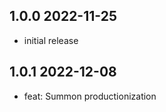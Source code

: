 1.0.0 2022-11-25
-----------------
- initial release

1.0.1 2022-12-08
-----------------
  - feat: Summon productionization

